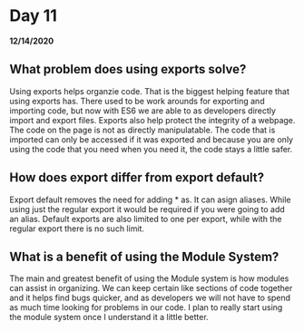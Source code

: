 # Day 11
__12/14/2020__

## What problem does using exports solve?

Using exports helps organzie code. That is the biggest helping feature that using exports has. There used to be work arounds for exporting and importing code, but now with ES6 we are able to as developers directly import and export files. Exports also help protect the integrity of a webpage. The code on the page is not as directly manipulatable. The code that is imported can only be accessed if it was exported and because you are only using the code that you need when you need it, the code stays a little safer.


## How does export differ from export default?

Export default removes the need for adding * as. It can asign aliases. While using just the regular export it would be required if you were going to add an alias. Default exports are also limited to one per export, while with the regular export there is no such limit.

## What is a benefit of using the Module System?

The main and greatest benefit of using the Module system is how modules can assist in organizing. We can keep certain like sections of code together and it helps find bugs quicker, and as developers we will not have to spend as much time looking for problems in our code. I plan to really start using the module system once I understand it a little better.